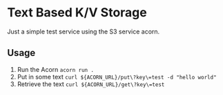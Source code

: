 # Text Based K/V Storage

Just a simple test service using the S3 service acorn.

## Usage

1) Run the Acorn `acorn run .`
2) Put in some text `curl ${ACORN_URL}/put\?key\=test -d "hello world"`
3) Retrieve the text `curl ${ACORN_URL}/get\?key\=test`
